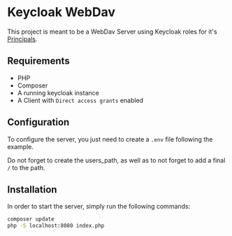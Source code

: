 
# Keycloak WebDav 

This project is meant to be a WebDav Server using Keycloak roles for it's [Principals](https://sabre.io/dav/principals/).

## Requirements
 
- PHP
- Composer
- A running keycloak instance
- A Client with `Direct access grants` enabled

## Configuration

To configure the server, you just need to create a `.env` file following the example.

Do not forget to create the users_path, as well as to not forget to add a final `/` to the path.

## Installation

In order to start the server, simply run the following commands:

```sh
composer update
php -S localhost:8080 index.php 
```
